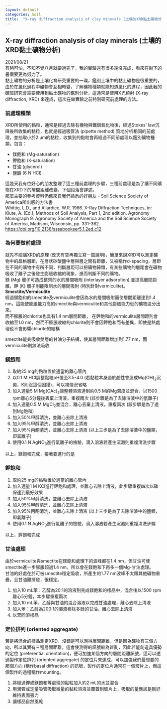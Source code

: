 ```yaml
---
layout: default
categories: Soil
title:  "X-ray diffraction analysis of clay minerals (土壤的XRD黏土礦物分析)"
---  
```

## X-ray diffraction analysis of clay minerals (土壤的XRD黏土礦物分析)  
2021/08/21  
有夠可怕，不知不覺八月就要過完了，我的實驗還有很多還沒完成，看來在剩下的暑假要更為努力了。  
黏土礦物的分析是土壤化育研究重要的一環，鑑別土壤中的黏土礦物是很重要的，由於在風化過程中礦物會互相轉變，了解礦物種類就能知道風化的進程，因此我的碩班研究會需要使用到黏土礦物的鑑別分析，這通常是使用X光繞射 (X-ray diffraction, XRD) 來達成，這次在做實驗之前特別研究前處理的方法。  
  
### 前處理種類   
XRD所使用的黏粒，通常是經過去除有機物與鐵鋁氧化物後，經過Stokes' law沉降後所收集的黏粒，也就是經過吸管法 (pipette method) 質地分析相同的前處理，並抽取小於2 &mu;m的黏粒，收集到的黏粒會再經過不同前處理以鑑別礦物種類，包含：  
- 鎂飽和 (Mg-saturation)
- 鉀飽和 (K-saturation)
- 甘油 (glycerol)
- 鹽酸 (6 N HCl)
  
這幾天我有位好心的朋友整理了這三種前處理的步驟，三種前處理是為了讓不同礦物在XRD下的層間距離改變，下個段落會詳述。  
那麼主要的參考資料仍舊來自我們熟悉的好朋友 - Soil Science Society of America所出版的方法書  
Whittig, L.D., and Allardice, W.R. 1986. X-Ray Diffraction Techniques, in: Klute, A. (Ed.), Methods of Soil Analysis, Part 1, 2nd edition. Agronomy Monograph 9. Agronomy Society of America and the Soil Science Society of America, Madison, Wisconsin, pp. 331-362. <a href="https://doi.org/10.2136/sssabookser5.1.2ed.c12" target="_blank">https://doi.org/10.2136/sssabookser5.1.2ed.c12</a>  
  
### 為何要做前處理  
就先不細講XRD的原理 (改天有空再獨立寫一篇說明)，簡單來說XRD可以測定礦物中的晶格層距，在層狀矽酸鹽中層與層之間有距離，又被稱作d-spacing，層距在不同的礦物中有所不同，判斷層距可以把礦物歸類，有某些礦物的層距會在礦物吸收了離子之後發生膨脹收縮的現象，進而判斷不同的礦物。   
鎂 (Mg) 離子可造成整齊的水的層間吸附 (interlayer adsorption) 並提高層間距離，鉀 (K) 離子則能限制水的層間吸附 (特別針對vermiculite)。   
**Smectite/Vermiculite**  
經過鎂飽和的smectite及vermiculite會因為水的層間吸附而使層間距離達到1.4 nm，這能使膨脹能力高的smectite與vermiculite和其他膨脹能力低的礦物區分出來。  
而不膨脹的chlorite也具有1.4 nm層間距離，
在鉀飽和的vermiculite層間距則會收縮至1.0 nm，然而不膨脹收縮的chlorite則不會因鉀飽和而有差異，即使是熱處理也不會影響chlorite的結構

smectite能夠吸收雙層的甘油分子結構，使其層間距離增加到1.77 nm，而vermiculite則無法吸收
  
### 鎂飽和  
1. 取約25 mg的黏粒置於適當的離心管內
2. 以0.1 M HCl調整黏粒pH值至3.5-4.0 (若黏粒本身過於鹼性會造成Mg(OH)<sub>2</sub>沉澱，K則沒這個困擾)，可以視情況省略
3. 加入適量5 M Mg(OAc)<sub>2</sub>讓整體溶液達到約0.5 M的Mg濃度並混合，以1500 rpm離心5分鐘後丟棄上清液，重複兩次 (該步驟是為了去除溶液中的氫離子)
4. 加入適量0.5 M MgCl<sub>2</sub>並混合，離心丟棄上清液，重複兩次 (該步驟是為了達到Mg飽和)
5. 加入50%甲醇清洗，並離心去除上清液
6. 加入95%甲醇清洗，並離心去除上清液
7. 加入95%丙酮清洗，並離心去除上清液 (以上三步是為了去除溶液中的鹽類，即氯離子)
8. 使用0.1 N AgNO<sub>3</sub>進行氯離子的檢驗，滴入溶液若產生沉澱則重複清洗步驟
  
以上，鎂飽和完成，接著要進行的是

### 鉀飽和  
1. 取約25 mg的黏粒置於適當的離心管內
2. 加入適量1 M KCl進行鉀飽和處理，並離心去除上清液，此步驟重複四次以確保達到最好效果
3. 加入50%甲醇清洗，並離心去除上清液
4. 加入95%甲醇清洗，並離心去除上清液
5. 加入95%丙酮清洗，並離心去除上清液 (以上三步是為了去除溶液中的鹽類，即氯離子)
6. 使用0.1 N AgNO<sub>3</sub>進行氯離子的檢驗，滴入溶液若產生沉澱則重複清洗步驟
  
以上，鉀飽和完成
  
### 甘油處理  
由於vermiculite與smectite在鎂飽和處理下的波峰都在1.4 nm，但甘油可使smectite進一步膨脹超過1.4 nm，所以會在鎂飽和下再多一個Mg-甘油處理。  
甘油的好處在於可被smectite穩定吸收，所產生的1.77 nm波峰不太跟其他礦物重疊，且甘油難揮發，很穩定。  
1. 加入10 mL苯：乙醇為20:1的溶液到完成鎂飽和的樣品中，混合後以1500 rpm離心5分鐘，本步驟重複兩次
2. 加入10 mL苯、乙醇與甘油的混合溶液以完成甘油處理，離心去除上清液
3. 加入苯：乙醇為200:1的溶液移除多餘的甘油，離心去除上清液
4. 以苯回溶樣品

### 定位排列 (oriented aggregate)  
若是將混合的樣品測定XRD，沒錯是可以測得層間距離，但是因為礦物有三個方向，所以其實有三種層間距離，這會使測得的訊號較為雜亂，因此若能創造具優勢的定位 (preferential orientation)，便可加強某個方向的層間距離訊號，這可以透過製作定位排列 (oriented aggregate) 的定位片來達成，可以加強我們最想要的那個方向 (稱作basal diffraction) 的訊號，製作的定位片通常在一個玻片上，而這個製作的過程稱作mounting。  
1. 將經過鉀或鎂飽和等處理的黏粒加入約2 mL的水並混合
2. 用滴管或定量吸管吸取微量的黏粒溶液並覆蓋到玻片上，吸取的量應該是剛好維持表面張力
3. 讓樣品自然風乾





